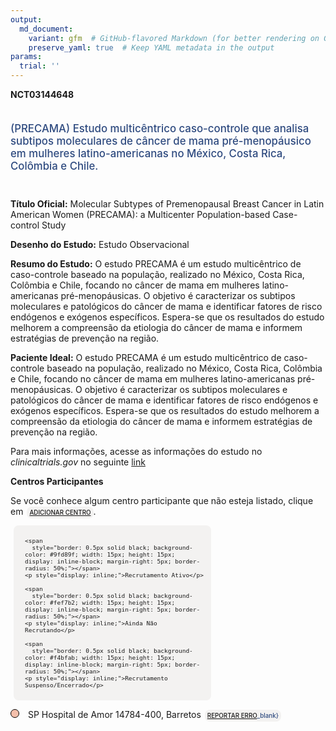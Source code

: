 ```yaml
---
output: 
  md_document:
    variant: gfm  # GitHub-flavored Markdown (for better rendering on GitHub)
    preserve_yaml: true  # Keep YAML metadata in the output
params:
  trial: ''
---
```


**NCT03144648**

<div style="padding: 5px 5px 5px 0px; font-size: 1.20em; font-weight: 500; color: #2E4A7F; text-align: left; margin-bottom: 20px">

(PRECAMA) Estudo multicêntrico caso-controle que analisa subtipos
moleculares de câncer de mama pré-menopáusico em mulheres
latino-americanas no México, Costa Rica, Colômbia e Chile.

</div>

**Título Oficial:** Molecular Subtypes of Premenopausal Breast Cancer in
Latin American Women (PRECAMA): a Multicenter Population-based
Case-control Study

**Desenho do Estudo:** Estudo Observacional

**Resumo do Estudo:** O estudo PRECAMA é um estudo multicêntrico de
caso-controle baseado na população, realizado no México, Costa Rica,
Colômbia e Chile, focando no câncer de mama em mulheres
latino-americanas pré-menopáusicas. O objetivo é caracterizar os
subtipos moleculares e patológicos do câncer de mama e identificar
fatores de risco endógenos e exógenos específicos. Espera-se que os
resultados do estudo melhorem a compreensão da etiologia do câncer de
mama e informem estratégias de prevenção na região.

**Paciente Ideal:** O estudo PRECAMA é um estudo multicêntrico de
caso-controle baseado na população, realizado no México, Costa Rica,
Colômbia e Chile, focando no câncer de mama em mulheres
latino-americanas pré-menopáusicas. O objetivo é caracterizar os
subtipos moleculares e patológicos do câncer de mama e identificar
fatores de risco endógenos e exógenos específicos. Espera-se que os
resultados do estudo melhorem a compreensão da etiologia do câncer de
mama e informem estratégias de prevenção na região.

Para mais informações, acesse as informações do estudo no
*clinicaltrials.gov* no seguinte
[link](https://clinicaltrials.gov/ct2/show/NCT03144648)

**Centros Participantes**

Se você conhece algum centro participante que não esteja listado, clique
em
<span style="color: #2E4A7F; margin-left: 2px; padding: 4px; background-color: #f3f2f1; border-radius: 8px; font-weight: 500; font-size: 0.7em"><a
href="https://flazar.shinyapps.io/formsapp?study_nct_id=NCT03144648&amp;location_id=N%2FA&amp;location_full_name=N%2FA&amp;form_type=Adicionar%20Centro"
target="_blank">ADICIONAR CENTRO</a></span>.

<div style="margin-bottom: 8px; margin-left: 5px; padding: 8px; max-width: 300px; background-color: #f3f2f1; border-radius: 8px; font-size: 0.8em">

<div style="margin-left: 10px;">

    <span 
      style="border: 0.5px solid black; background-color: #9fd89f; width: 15px; height: 15px; display: inline-block; margin-right: 5px; border-radius: 50%;"></span>
    <p style="display: inline;">Recrutamento Ativo</p>

</div>

<div style="margin-left: 10px;">

    <span 
      style="border: 0.5px solid black; background-color: #fef7b2; width: 15px; height: 15px; display: inline-block; margin-right: 5px; border-radius: 50%;"></span>
    <p style="display: inline;">Ainda Não Recrutando</p>

</div>

<div style="margin-left: 10px;">

    <span 
      style="border: 0.5px solid black; background-color: #f4bfab; width: 15px; height: 15px; display: inline-block; margin-right: 5px; border-radius: 50%;"></span>
    <p style="display: inline;">Recrutamento Suspenso/Encerrado</p>

</div>

</div>

<span style="border: 0.5px solid black; display: inline-block; width: 12px; height: 12px; border-radius: 50%; margin-right: 10px; padding-bottom: 0px; background-color: #f4bfab;"></span>
SP Hospital de Amor 14784-400, Barretos
<span style="color: #2E4A7F; margin-left: 2px; padding: 4px; background-color: #f3f2f1; border-radius: 8px; font-weight: 500; font-size: 0.7em">[REPORTAR
ERRO](https://flazar.shinyapps.io/formsapp?study_nct_id=NCT03144648&location_id=BARRETOSCANCERHOSPITALBARRETOSBRAZIL&location_full_name=Hospital%20de%20Amor%2C%2014784-400%2C%20Barretos&form_type=Reportar%20Erro)\_blank}</span>
